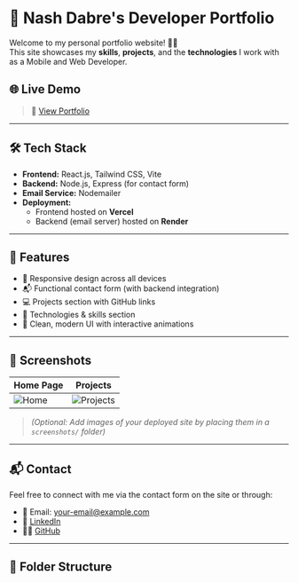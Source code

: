 # 🚀 Nash Dabre's Developer Portfolio

Welcome to my personal portfolio website! 👨‍💻  
This site showcases my **skills**, **projects**, and the **technologies** I work with as a Mobile and Web Developer.

## 🌐 Live Demo
> 🔗 [View Portfolio](https://your-portfolio-link.com)

---

## 🛠️ Tech Stack

- **Frontend:** React.js, Tailwind CSS, Vite
- **Backend:** Node.js, Express (for contact form)
- **Email Service:** Nodemailer
- **Deployment:** 
  - Frontend hosted on **Vercel**
  - Backend (email server) hosted on **Render**

---

## 📂 Features

- 🎨 Responsive design across all devices
- 📬 Functional contact form (with backend integration)
- 💻 Projects section with GitHub links
- 🚀 Technologies & skills section
- 🧠 Clean, modern UI with interactive animations

---

## 📸 Screenshots

| Home Page | Projects |
|----------|----------|
| ![Home](./screenshots/home.png) | ![Projects](./screenshots/projects.png) |

> *(Optional: Add images of your deployed site by placing them in a `screenshots/` folder)*

---

## 📬 Contact

Feel free to connect with me via the contact form on the site or through:

- 📧 Email: [your-email@example.com](mailto:your-email@example.com)
- 💼 [LinkedIn](https://www.linkedin.com/in/yourprofile)
- 🧑‍💻 [GitHub](https://github.com/nashdabre)

---

## 📁 Folder Structure

